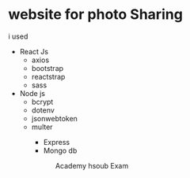 <h1>website for photo Sharing</h1>

i used
<ul>

  <li>
  React Js  
    <ul>
      <li>axios</li>
      <li>bootstrap</li>
      <li>reactstrap</li>
      <li>sass</li>
    </ul>
  </li>
<li>
Node js
<ul>
  <li>bcrypt</li>
  <li>dotenv</li>
  <li>jsonwebtoken</li>
  <li>multer</li>
<ul>
  
  
<li>Express</li>
<li>Mongo db</li>

<ul>

Academy hsoub Exam

